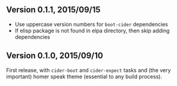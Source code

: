 ## Version 0.1.1, 2015/09/15

- Use uppercase version numbers for `boot-cider` dependencies
- If elisp package is not found in elpa directory, then skip adding
  dependencies

## Version 0.1.0, 2015/09/10

First release, with `cider-boot` and `cider-expect` tasks and (the very
important) homer speak theme (essential to any build process).


